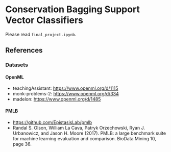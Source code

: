 # Conservation Bagging Support Vector Classifiers
Please read `final_project.ipynb`.

## References
### Datasets
#### OpenML
- teachingAssistant: https://www.openml.org/d/1115
- monk-problems-2: https://www.openml.org/d/334
- madelon: https://www.openml.org/d/1485

#### PMLB
- https://github.com/EpistasisLab/pmlb
- Randal S. Olson, William La Cava, Patryk Orzechowski, Ryan J. Urbanowicz, and Jason H. Moore (2017). PMLB: a large benchmark suite for machine learning evaluation and comparison. BioData Mining 10, page 36.

